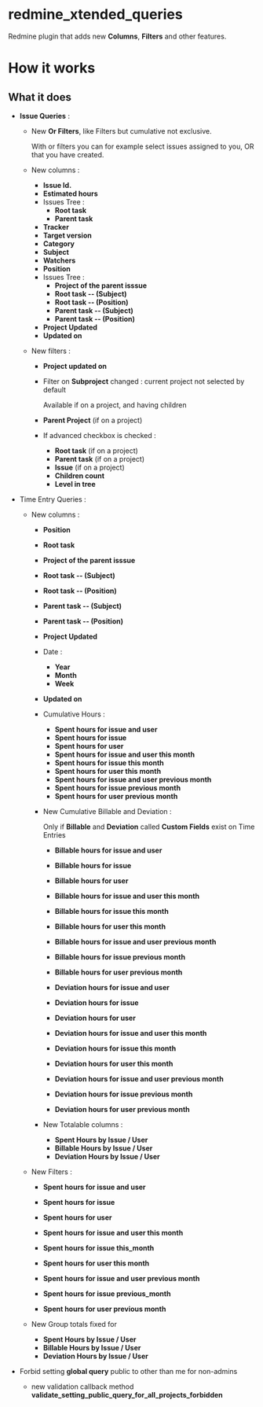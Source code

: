 redmine_xtended_queries
=======================


Redmine plugin that adds new **Columns**, **Filters** and other features.

# How it works

## What it does

* **Issue Queries** :

  * New **Or Filters**, like Filters but cumulative not exclusive.

    With or filters you can for example select issues assigned to you, OR that you have created.

  * New columns :
    * **Issue Id.**
    * **Estimated hours**
    * Issues Tree :
      * **Root task**
      * **Parent task**
    * **Tracker**
    * **Target version**
    * **Category**
    * **Subject**
    * **Watchers**
    * **Position**
    * Issues Tree :
      * **Project of the parent isssue**
      * **Root task -- (Subject)**
      * **Root task -- (Position)**
      * **Parent task -- (Subject)**
      * **Parent task -- (Position)**
    * **Project Updated**
    * **Updated on**

  * New filters :
    * **Project updated on**
    * Filter on **Subproject** changed : current project not selected by default

      Available if on a project, and having children

    * **Parent Project** (if on a project)
    * If advanced checkbox is checked :
      * **Root task** (if on a project)
      * **Parent task** (if on a project)
      * **Issue** (if on a project)
      * **Children count**
      * **Level in tree**

* Time Entry Queries :
  * New columns :
    * **Position**
    * **Root task**
    * **Project of the parent isssue**
    * **Root task -- (Subject)**
    * **Root task -- (Position)**
    * **Parent task -- (Subject)**
    * **Parent task -- (Position)**
    * **Project Updated**
    * Date :
      * **Year**
      * **Month**
      * **Week**
    * **Updated on**
    * Cumulative Hours :
      * **Spent hours for issue and user**
      * **Spent hours for issue**
      * **Spent hours for user**
      * **Spent hours for issue and user this month**
      * **Spent hours for issue this month**
      * **Spent hours for user this month**
      * **Spent hours for issue and user previous month**
      * **Spent hours for issue previous month**
      * **Spent hours for user previous month**
    * New Cumulative Billable and Deviation :

      Only if **Billable** and **Deviation** called **Custom Fields** exist on Time Entries

      * **Billable hours for issue and user**
      * **Billable hours for issue**
      * **Billable hours for user**
      * **Billable hours for issue and user this month**
      * **Billable hours for issue this month**
      * **Billable hours for user this month**
      * **Billable hours for issue and user previous month**
      * **Billable hours for issue previous month**
      * **Billable hours for user previous month**

      * **Deviation hours for issue and user**
      * **Deviation hours for issue**
      * **Deviation hours for user**
      * **Deviation hours for issue and user this month**
      * **Deviation hours for issue this month**
      * **Deviation hours for user this month**
      * **Deviation hours for issue and user previous month**
      * **Deviation hours for issue previous month**
      * **Deviation hours for user previous month**
    * New Totalable columns :
      * **Spent Hours by Issue / User**
      * **Billable Hours by Issue / User**
      * **Deviation Hours by Issue / User**

  * New Filters :
    * **Spent hours for issue and user**
    * **Spent hours for issue**
    * **Spent hours for user**

    * **Spent hours for issue and user this month**
    * **Spent hours for issue this_month**
    * **Spent hours for user this month**

    * **Spent hours for issue and user previous month**
    * **Spent hours for issue previous_month**
    * **Spent hours for user previous month**

  * New Group totals fixed for
    * **Spent Hours by Issue / User**
    * **Billable Hours by Issue / User**
    * **Deviation Hours by Issue / User**

* Forbid setting **global query** public to other than me for non-admins
  * new validation callback method **validate_setting_public_query_for_all_projects_forbidden**